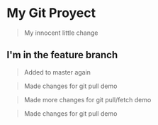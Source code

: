 # My Git Proyect

> My innocent little change
  
## I'm in the feature branch

> Added to master again
 
> Made changes for git pull demo

> Made more changes for git pull/fetch demo

> Made changes for git pull demo
